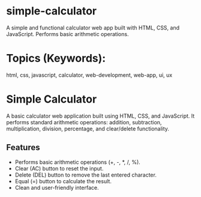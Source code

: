 # simple-calculator
A simple and functional calculator web app built with HTML, CSS, and JavaScript. Performs basic arithmetic operations.

# Topics (Keywords): 
html, css, javascript, calculator, web-development, web-app, ui, ux

# Simple Calculator

A basic calculator web application built using HTML, CSS, and JavaScript.  It performs standard arithmetic operations: addition, subtraction, multiplication, division, percentage, and clear/delete functionality.

## Features

* Performs basic arithmetic operations (+, -, *, /, %).
* Clear (AC) button to reset the input.
* Delete (DEL) button to remove the last entered character.
* Equal (=) button to calculate the result.
* Clean and user-friendly interface.

